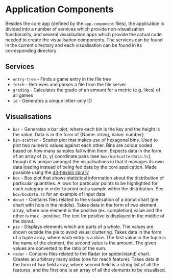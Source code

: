 # Application Components
Besides the core app (defined by the `app.component` files), the application is divided into a number of services which provide non-visualisation functionality, and several visualisation apps which provide the actual code needed to create the visualisation components. The services can be found in the current directory and each visualisation can be found in its corresponding directory

## Services
- `entry-tree` - Finds a game entry in the file tree
- `fetch` - Retrieves and parses a file from the file server
- `grading` - Calculates the grade of an amount for a metric (e.g. likes) of all games
- `id` - Generates a unique letter-only ID

## Visualisations
- `bar` - Generates a bar plot, where each bin is the key and the height is the value. Data is in the form of {Name: string, Value: number}
- `bin-scatter` - Scatter plot that makes use of hexagonal bins. Used to plot two numeric values against each other. Bins are colour coded based on how many samples fall within them. Expects data in the form of an array of (x, y) coordinate pairs (see `box/binScatterData.ts`), though it is unique amongst the visualisations in that it manages its own data loading instead of being fed data by the core application. Made possible using the [d3-hexbin library](https://github.com/d3/d3-hexbin)
- `box` - Box plot that shows statistical information about the distribution of particular quantities. Allows for particular points to be highlighted for each category in order to point out a sample within the distribution. See `box/boxData.ts` for an example of input data
- `donut` - Contains files related to the visualisation of a donut chart (pie chart with hole in the middle). Takes data in the form of two element array, where one element is the positive (ex. completion) value and the other is max - positive. The text for positive is displayed in the middle of the donut.
- `pie` - Displays elements which are parts of a whole. The values are shown outside the pie to avoid visual cluttering. Takes data in the form of a tuple array, where each entry is a slice. The first value in the tuple is the name of the element, the second value is the amount. The given values are converted to the ratio of the sum.
- `radar` - Contains files related to the Radar (or spider/stand) chart. Creates an arbitrary many sides (one for reach feature). Takes data in the form of two field array, where second field is a string list of all the features, and the first one is an array of all the elements to be visualised.
